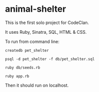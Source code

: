 # animal-shelter

This is the first solo project for CodeClan.

It uses Ruby, Sinatra, SQL, HTML & CSS.



To run from command line:

    createdb pet_shelter

    psql -d pet_shelter -f db/pet_shelter.sql

    ruby db/seeds.rb  

    ruby app.rb 
    
Then it should run on localhost.

